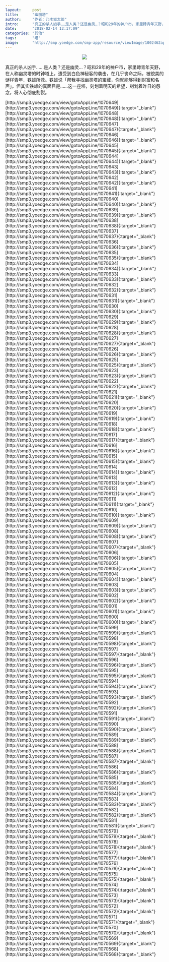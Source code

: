 ```yaml
---
layout:     post
title:      "幽丽塔"
author:     "作者：乃木坂太郎"
intro:      "真正的杀人凶手……是人类？还是幽灵…？昭和29年的神户市，家里蹲青年天野，在人称幽灵塔的时钟塔上，遭受到白色神秘客的袭击，在几乎丧命之际，被貌美的谜样青年．铁雄所救。铁雄说「帮我寻找幽灵塔的宝藏，你就能够得到财富和名声」。但其实铁雄的真面目是……这一座塔，刻划着明天的希望，刻划着昨日的怨念，将人心彻底割裂。"
date:       "2018-02-14 12:17:09"
categories: "其他"
tags:       "塔"
image:      "http://smp.yoedge.com/smp-app/resource/viewImage/1002462appline.png"
---
```

<div style="text-align: center">
<p><img src="http://smp.yoedge.com/smp-app/resource/viewImage/1002462appline.png"/></p>
</div>
<p class="post-meta">
<span>真正的杀人凶手……是人类？还是幽灵…？昭和29年的神户市，家里蹲青年天野，在人称幽灵塔的时钟塔上，遭受到白色神秘客的袭击，在几乎丧命之际，被貌美的谜样青年．铁雄所救。铁雄说「帮我寻找幽灵塔的宝藏，你就能够得到财富和名声」。但其实铁雄的真面目是……这一座塔，刻划着明天的希望，刻划着昨日的怨念，将人心彻底割裂。</span>
</p>
[http://smp3.yoedge.com/view/gotoAppLine/1070649](http://smp3.yoedge.com/view/gotoAppLine/1070649){:target="_blank"}
[http://smp3.yoedge.com/view/gotoAppLine/1070648](http://smp3.yoedge.com/view/gotoAppLine/1070648){:target="_blank"}
[http://smp3.yoedge.com/view/gotoAppLine/1070647](http://smp3.yoedge.com/view/gotoAppLine/1070647){:target="_blank"}
[http://smp3.yoedge.com/view/gotoAppLine/1070646](http://smp3.yoedge.com/view/gotoAppLine/1070646){:target="_blank"}
[http://smp3.yoedge.com/view/gotoAppLine/1070645](http://smp3.yoedge.com/view/gotoAppLine/1070645){:target="_blank"}
[http://smp3.yoedge.com/view/gotoAppLine/1070644](http://smp3.yoedge.com/view/gotoAppLine/1070644){:target="_blank"}
[http://smp3.yoedge.com/view/gotoAppLine/1070643](http://smp3.yoedge.com/view/gotoAppLine/1070643){:target="_blank"}
[http://smp3.yoedge.com/view/gotoAppLine/1070642](http://smp3.yoedge.com/view/gotoAppLine/1070642){:target="_blank"}
[http://smp3.yoedge.com/view/gotoAppLine/1070641](http://smp3.yoedge.com/view/gotoAppLine/1070641){:target="_blank"}
[http://smp3.yoedge.com/view/gotoAppLine/1070640](http://smp3.yoedge.com/view/gotoAppLine/1070640){:target="_blank"}
[http://smp3.yoedge.com/view/gotoAppLine/1070639](http://smp3.yoedge.com/view/gotoAppLine/1070639){:target="_blank"}
[http://smp3.yoedge.com/view/gotoAppLine/1070638](http://smp3.yoedge.com/view/gotoAppLine/1070638){:target="_blank"}
[http://smp3.yoedge.com/view/gotoAppLine/1070637](http://smp3.yoedge.com/view/gotoAppLine/1070637){:target="_blank"}
[http://smp3.yoedge.com/view/gotoAppLine/1070636](http://smp3.yoedge.com/view/gotoAppLine/1070636){:target="_blank"}
[http://smp3.yoedge.com/view/gotoAppLine/1070635](http://smp3.yoedge.com/view/gotoAppLine/1070635){:target="_blank"}
[http://smp3.yoedge.com/view/gotoAppLine/1070634](http://smp3.yoedge.com/view/gotoAppLine/1070634){:target="_blank"}
[http://smp3.yoedge.com/view/gotoAppLine/1070633](http://smp3.yoedge.com/view/gotoAppLine/1070633){:target="_blank"}
[http://smp3.yoedge.com/view/gotoAppLine/1070632](http://smp3.yoedge.com/view/gotoAppLine/1070632){:target="_blank"}
[http://smp3.yoedge.com/view/gotoAppLine/1070631](http://smp3.yoedge.com/view/gotoAppLine/1070631){:target="_blank"}
[http://smp3.yoedge.com/view/gotoAppLine/1070630](http://smp3.yoedge.com/view/gotoAppLine/1070630){:target="_blank"}
[http://smp3.yoedge.com/view/gotoAppLine/1070629](http://smp3.yoedge.com/view/gotoAppLine/1070629){:target="_blank"}
[http://smp3.yoedge.com/view/gotoAppLine/1070628](http://smp3.yoedge.com/view/gotoAppLine/1070628){:target="_blank"}
[http://smp3.yoedge.com/view/gotoAppLine/1070627](http://smp3.yoedge.com/view/gotoAppLine/1070627){:target="_blank"}
[http://smp3.yoedge.com/view/gotoAppLine/1070626](http://smp3.yoedge.com/view/gotoAppLine/1070626){:target="_blank"}
[http://smp3.yoedge.com/view/gotoAppLine/1070625](http://smp3.yoedge.com/view/gotoAppLine/1070625){:target="_blank"}
[http://smp3.yoedge.com/view/gotoAppLine/1070623](http://smp3.yoedge.com/view/gotoAppLine/1070623){:target="_blank"}
[http://smp3.yoedge.com/view/gotoAppLine/1070622](http://smp3.yoedge.com/view/gotoAppLine/1070622){:target="_blank"}
[http://smp3.yoedge.com/view/gotoAppLine/1070621](http://smp3.yoedge.com/view/gotoAppLine/1070621){:target="_blank"}
[http://smp3.yoedge.com/view/gotoAppLine/1070620](http://smp3.yoedge.com/view/gotoAppLine/1070620){:target="_blank"}
[http://smp3.yoedge.com/view/gotoAppLine/1070619](http://smp3.yoedge.com/view/gotoAppLine/1070619){:target="_blank"}
[http://smp3.yoedge.com/view/gotoAppLine/1070618](http://smp3.yoedge.com/view/gotoAppLine/1070618){:target="_blank"}
[http://smp3.yoedge.com/view/gotoAppLine/1070617](http://smp3.yoedge.com/view/gotoAppLine/1070617){:target="_blank"}
[http://smp3.yoedge.com/view/gotoAppLine/1070616](http://smp3.yoedge.com/view/gotoAppLine/1070616){:target="_blank"}
[http://smp3.yoedge.com/view/gotoAppLine/1070615](http://smp3.yoedge.com/view/gotoAppLine/1070615){:target="_blank"}
[http://smp3.yoedge.com/view/gotoAppLine/1070614](http://smp3.yoedge.com/view/gotoAppLine/1070614){:target="_blank"}
[http://smp3.yoedge.com/view/gotoAppLine/1070613](http://smp3.yoedge.com/view/gotoAppLine/1070613){:target="_blank"}
[http://smp3.yoedge.com/view/gotoAppLine/1070612](http://smp3.yoedge.com/view/gotoAppLine/1070612){:target="_blank"}
[http://smp3.yoedge.com/view/gotoAppLine/1070611](http://smp3.yoedge.com/view/gotoAppLine/1070611){:target="_blank"}
[http://smp3.yoedge.com/view/gotoAppLine/1070610](http://smp3.yoedge.com/view/gotoAppLine/1070610){:target="_blank"}
[http://smp3.yoedge.com/view/gotoAppLine/1070609](http://smp3.yoedge.com/view/gotoAppLine/1070609){:target="_blank"}
[http://smp3.yoedge.com/view/gotoAppLine/1070608](http://smp3.yoedge.com/view/gotoAppLine/1070608){:target="_blank"}
[http://smp3.yoedge.com/view/gotoAppLine/1070607](http://smp3.yoedge.com/view/gotoAppLine/1070607){:target="_blank"}
[http://smp3.yoedge.com/view/gotoAppLine/1070606](http://smp3.yoedge.com/view/gotoAppLine/1070606){:target="_blank"}
[http://smp3.yoedge.com/view/gotoAppLine/1070605](http://smp3.yoedge.com/view/gotoAppLine/1070605){:target="_blank"}
[http://smp3.yoedge.com/view/gotoAppLine/1070604](http://smp3.yoedge.com/view/gotoAppLine/1070604){:target="_blank"}
[http://smp3.yoedge.com/view/gotoAppLine/1070603](http://smp3.yoedge.com/view/gotoAppLine/1070603){:target="_blank"}
[http://smp3.yoedge.com/view/gotoAppLine/1070602](http://smp3.yoedge.com/view/gotoAppLine/1070602){:target="_blank"}
[http://smp3.yoedge.com/view/gotoAppLine/1070601](http://smp3.yoedge.com/view/gotoAppLine/1070601){:target="_blank"}
[http://smp3.yoedge.com/view/gotoAppLine/1070600](http://smp3.yoedge.com/view/gotoAppLine/1070600){:target="_blank"}
[http://smp3.yoedge.com/view/gotoAppLine/1070599](http://smp3.yoedge.com/view/gotoAppLine/1070599){:target="_blank"}
[http://smp3.yoedge.com/view/gotoAppLine/1070598](http://smp3.yoedge.com/view/gotoAppLine/1070598){:target="_blank"}
[http://smp3.yoedge.com/view/gotoAppLine/1070597](http://smp3.yoedge.com/view/gotoAppLine/1070597){:target="_blank"}
[http://smp3.yoedge.com/view/gotoAppLine/1070596](http://smp3.yoedge.com/view/gotoAppLine/1070596){:target="_blank"}
[http://smp3.yoedge.com/view/gotoAppLine/1070595](http://smp3.yoedge.com/view/gotoAppLine/1070595){:target="_blank"}
[http://smp3.yoedge.com/view/gotoAppLine/1070594](http://smp3.yoedge.com/view/gotoAppLine/1070594){:target="_blank"}
[http://smp3.yoedge.com/view/gotoAppLine/1070593](http://smp3.yoedge.com/view/gotoAppLine/1070593){:target="_blank"}
[http://smp3.yoedge.com/view/gotoAppLine/1070592](http://smp3.yoedge.com/view/gotoAppLine/1070592){:target="_blank"}
[http://smp3.yoedge.com/view/gotoAppLine/1070591](http://smp3.yoedge.com/view/gotoAppLine/1070591){:target="_blank"}
[http://smp3.yoedge.com/view/gotoAppLine/1070590](http://smp3.yoedge.com/view/gotoAppLine/1070590){:target="_blank"}
[http://smp3.yoedge.com/view/gotoAppLine/1070589](http://smp3.yoedge.com/view/gotoAppLine/1070589){:target="_blank"}
[http://smp3.yoedge.com/view/gotoAppLine/1070588](http://smp3.yoedge.com/view/gotoAppLine/1070588){:target="_blank"}
[http://smp3.yoedge.com/view/gotoAppLine/1070587](http://smp3.yoedge.com/view/gotoAppLine/1070587){:target="_blank"}
[http://smp3.yoedge.com/view/gotoAppLine/1070586](http://smp3.yoedge.com/view/gotoAppLine/1070586){:target="_blank"}
[http://smp3.yoedge.com/view/gotoAppLine/1070585](http://smp3.yoedge.com/view/gotoAppLine/1070585){:target="_blank"}
[http://smp3.yoedge.com/view/gotoAppLine/1070584](http://smp3.yoedge.com/view/gotoAppLine/1070584){:target="_blank"}
[http://smp3.yoedge.com/view/gotoAppLine/1070583](http://smp3.yoedge.com/view/gotoAppLine/1070583){:target="_blank"}
[http://smp3.yoedge.com/view/gotoAppLine/1070582](http://smp3.yoedge.com/view/gotoAppLine/1070582){:target="_blank"}
[http://smp3.yoedge.com/view/gotoAppLine/1070581](http://smp3.yoedge.com/view/gotoAppLine/1070581){:target="_blank"}
[http://smp3.yoedge.com/view/gotoAppLine/1070579](http://smp3.yoedge.com/view/gotoAppLine/1070579){:target="_blank"}
[http://smp3.yoedge.com/view/gotoAppLine/1070578](http://smp3.yoedge.com/view/gotoAppLine/1070578){:target="_blank"}
[http://smp3.yoedge.com/view/gotoAppLine/1070577](http://smp3.yoedge.com/view/gotoAppLine/1070577){:target="_blank"}
[http://smp3.yoedge.com/view/gotoAppLine/1070576](http://smp3.yoedge.com/view/gotoAppLine/1070576){:target="_blank"}
[http://smp3.yoedge.com/view/gotoAppLine/1070575](http://smp3.yoedge.com/view/gotoAppLine/1070575){:target="_blank"}
[http://smp3.yoedge.com/view/gotoAppLine/1070574](http://smp3.yoedge.com/view/gotoAppLine/1070574){:target="_blank"}
[http://smp3.yoedge.com/view/gotoAppLine/1070573](http://smp3.yoedge.com/view/gotoAppLine/1070573){:target="_blank"}
[http://smp3.yoedge.com/view/gotoAppLine/1070572](http://smp3.yoedge.com/view/gotoAppLine/1070572){:target="_blank"}
[http://smp3.yoedge.com/view/gotoAppLine/1070571](http://smp3.yoedge.com/view/gotoAppLine/1070571){:target="_blank"}
[http://smp3.yoedge.com/view/gotoAppLine/1070570](http://smp3.yoedge.com/view/gotoAppLine/1070570){:target="_blank"}
[http://smp3.yoedge.com/view/gotoAppLine/1070569](http://smp3.yoedge.com/view/gotoAppLine/1070569){:target="_blank"}
[http://smp3.yoedge.com/view/gotoAppLine/1070568](http://smp3.yoedge.com/view/gotoAppLine/1070568){:target="_blank"}


